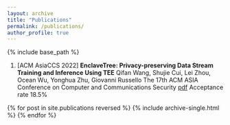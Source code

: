 ```yaml
---
layout: archive
title: "Publications"
permalink: /publications/
author_profile: true
---
```


{% include base_path %}

1. [ACM AsiaCCS 2022] **EnclaveTree: Privacy-preserving Data Stream Training and Inference Using TEE**
Qifan Wang, Shujie Cui, Lei Zhou, Ocean Wu, Yonghua Zhu, Giovanni Russello
The 17th ACM ASIA Conference on Computer and Communications Security
[pdf](http://shujiecui.github.io/files/enclavetree.pdf) Acceptance rate 18.5%


{% for post in site.publications reversed %}
  {% include archive-single.html %}
{% endfor %}
